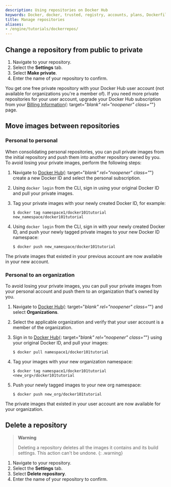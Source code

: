 ```yaml
---
description: Using repositories on Docker Hub
keywords: Docker, docker, trusted, registry, accounts, plans, Dockerfile, Docker Hub, webhooks, docs, documentation, manage, repos
title: Manage repositories
aliases:
- /engine/tutorials/dockerrepos/
---
```


## Change a repository from public to private

1. Navigate to your repository.
2. Select the **Settings** tab.
3. Select **Make private**.
4. Enter the name of your repository to confirm. 

You get one free private repository with your Docker Hub user account (not
available for organizations you're a member of). If you need more private
repositories for your user account, upgrade your Docker Hub subscription from your [Billing Information](https://hub.docker.com/billing/plan){: target="_blank" rel="noopener" class="_"} page.

## Move images between repositories

### Personal to personal

When consolidating personal repositories, you can pull private images from the initial repository and push them into another repository owned by you. To avoid losing your private images, perform the following steps:

1. Navigate to [Docker Hub](https://hub.docker.com){: target="_blank" rel="noopener" class="_"} create a new Docker ID and select the personal subscription.
2. Using `docker login` from the CLI, sign in using your original Docker ID and pull your private images.
3. Tag your private images with your newly created Docker ID, for example:

   ```console
   $ docker tag namespace1/docker101tutorial new_namespace/docker101tutorial
   ```
4. Using `docker login` from the CLI, sign in with your newly created Docker ID, and push your newly tagged private images to your new Docker ID namespace:

   ```console
   $ docker push new_namespace/docker101tutorial
   ```

The private images that existed in your previous account are now available in your new account.

### Personal to an organization

To avoid losing your private images, you can pull your private images from your personal account and push them to an organization that's owned by you.

1. Navigate to [Docker Hub](https://hub.docker.com){: target="_blank" rel="noopener" class="_"} and select **Organizations**.
2. Select the applicable organization and verify that your user account is a member of the organization.
3. Sign in to [Docker Hub](https://hub.docker.com){: target="_blank" rel="noopener" class="_"} using your original Docker ID, and pull your images:

   ```console
   $ docker pull namespace1/docker101tutorial
   ```
4. Tag your images with your new organization namespace:

   ```console
   $ docker tag namespace1/docker101tutorial <new_org>/docker101tutorial
   ```
5. Push your newly tagged images to your new org namespace:

   ```console
   $ docker push new_org/docker101tutorial
   ```

The private images that existed in your user account are now available for your organization.

## Delete a repository

> **Warning**
>
> Deleting a repository deletes all the images it contains and its build settings. This action can't be undone.
{: .warning}

1. Navigate to your repository.
2. Select the **Settings** tab.
3. Select **Delete repository**.
4. Enter the name of your repository to confirm.